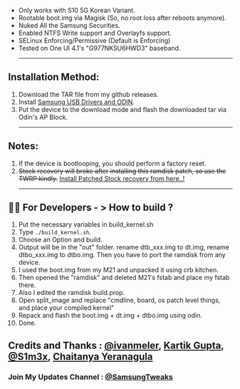 - Only works with S10 5G Korean Variant.
- Rootable boot.img via Magisk (So, no root loss after reboots anymore).
- Nuked All the Samsung Securities.
- Enabled NTFS Write support and Overlayfs support.
- SELinux Enforcing/Permissive (Default is Enforcing)
- Tested on One UI 4.1's "G977NKSU6HWD3" baseband. <hr>
## Installation Method:
01. Download the TAR file from my github releases.
02. Install [Samsung USB Drivers and ODIN](https://drive.google.com/file/d/1rXszF_ylzWuPnOiiRLAQk_R_APA1lpuA/view?usp=sharing).
03. Put the device to the download mode and flash the downloaded tar via Odin's AP Block. <hr>
## Notes: 
01. If the device is bootlooping, you should perform a factory reset.
02. <s>Stock recovery will broke after installing this ramdisk patch, so use the TWRP kindly.</s> [Install Patched Stock recovery from here..!](https://github.com/ravindu644/android_kernel_beyondx/releases/tag/Recovery) <hr>
## 🧑‍💻 For Developers - > How to build ?
01. Put the necessary variables in build_kernel.sh
02. Type ``` ./build_kernel.sh ```.
03. Choose an Option and build.
04. Output will be in the "out" folder. rename dtb_xxx.img to dt.img, rename dtbo_xxx.img to dtbo.img. Then you have to port the ramdisk from any device.
05. I used the boot.img from my M21 and unpacked it using crb kitchen.
06. Then opened the "ramdisk" and deleted M21's fstab and place my fstab there.
07. Also I edited the ramdisk build.prop.
08. Open split_image and replace "cmdline, board, os patch level things, and place your compiled kernel"
09. Repack and flash the boot.img + dt.img + dtbo.img using odin.
10. Done.
## Credits and Thanks : [@ivanmeler](https://github.com/ivanmeler), [Kartik Gupta](https://github.com/ghazzor),[ @S1m3x](https://t.me/S1m3x), [Chaitanya Yeranagula](https://github.com/LMAO-armv8)
### Join My Updates Channel : [@SamsungTweaks](https://t.me/SamsungTweaks)

